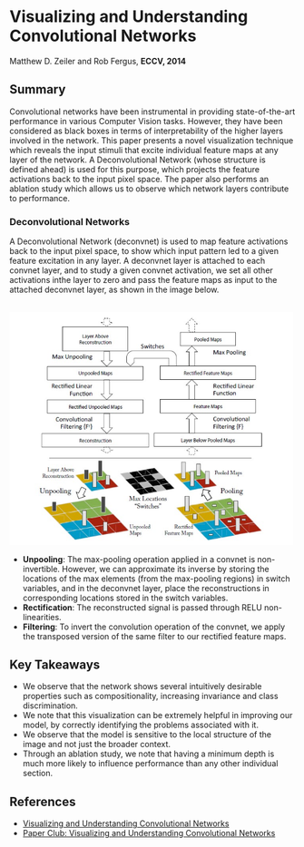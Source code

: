 # Visualizing and Understanding Convolutional Networks

Matthew D. Zeiler and Rob Fergus, **ECCV, 2014**

## Summary
Convolutional networks have been instrumental in providing state-of-the-art performance in various Computer Vision tasks. However, they have been considered as black boxes in terms of interpretability of the higher layers involved in the network. This paper presents a novel visualization technique which reveals the input stimuli that excite individual feature maps at any layer of the network. A Deconvolutional Network (whose structure is defined ahead) is used for this purpose, which projects the feature activations back to the input pixel space. The paper also performs an ablation study which allows us to observe which network layers contribute to performance.

<!---     
    Feature map: the matrix generated after convolution with the filter (aka activation maps)
    Ablation study: a procedure in which certain parts of the network are removed to get a better understanding of the network's behaviour
-->

### Deconvolutional Networks

A Deconvolutional Network (deconvnet) is used to map feature activations back to the input pixel space, to show which input pattern led to a given feature excitation in any layer. A deconvnet layer is attached to each convnet layer, and to study a given convnet activation, we set all other activations inthe layer to zero and pass the feature maps as input to the attached deconvnet layer, as shown in the image below.  

<br>   
<img src='deconvnet.jpg' width=500>
<br>

- **Unpooling**: The max-pooling operation applied in a convnet is non-invertible. However, we can approximate its inverse by storing the locations of the max elements (from the max-pooling regions) in switch variables, and in the deconvnet layer, place the reconstructions in corresponding locations stored in the switch variables.
- **Rectification**: The reconstructed signal is passed through RELU non-linearities.
- **Filtering**: To invert the convolution operation of the convnet, we apply the transposed version of the same filter to our rectified feature maps.

<!--- Generative vs Discriminative models -->

## Key Takeaways

- We observe that the network shows several intuitively desirable properties such as compositionality, increasing invariance and class discrimination.
- We note that this visualization can be extremely helpful in improving our model, by correctly identifying the problems associated with it.
- We observe that the model is sensitive to the local structure of the image and not just the broader context.
- Through an ablation study, we note that having a minimum depth is much more likely to influence performance than any other individual section.

## References
- [Visualizing and Understanding Convolutional Networks](https://cs.nyu.edu/~fergus/papers/zeilerECCV2014.pdf)
- [Paper Club: Visualizing and Understanding Convolutional Networks](https://medium.com/@jamesvanneman/paper-club-visualizing-and-understanding-convolutional-networks-629fef9ceb8b)